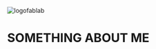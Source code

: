 ![logofablab](https://user-images.githubusercontent.com/32907468/32157016-cc9945ba-bd66-11e7-8e9c-5c4da25bd656.jpg)



# SOMETHING ABOUT ME
